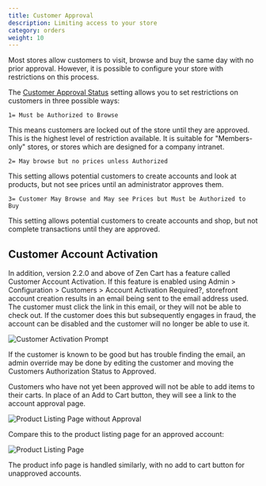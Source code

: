 ```yaml
---
title: Customer Approval 
description: Limiting access to your store
category: orders 
weight: 10
---
```


Most stores allow customers to visit, browse and buy the same day with no prior approval.  However, it is possible to configure your store with restrictions on this process.

The [Customer Approval Status](/user/admin_pages/configuration/configuration_customerdetails/#customer_approval_status__authorization_pending) setting allows you to set restrictions on customers in three possible ways: 

```
1= Must be Authorized to Browse
```
This means customers are locked out of the store until they are approved. 
This is the highest level of restriction available.  It is suitable for 
"Members-only" stores, or stores which are designed for a company intranet. 

```
2= May browse but no prices unless Authorized
```

This setting allows potential customers to create accounts and look at products,
but not see prices until an administrator approves them.  

```
3= Customer May Browse and May see Prices but Must be Authorized to Buy
```

This setting allows potential customers to create accounts and shop, but not complete transactions until they are approved. 

## Customer Account Activation 
In addition, version 2.2.0 and above of Zen Cart has a feature called Customer Account Activation.  If this feature is enabled using Admin > Configuration > Customers > Account Activation Required?, storefront account creation results in an email being sent to the email address used.  The customer must click the link in this email, or they will not be able to check out.  If the customer does this but subsequently engages in fraud, the account can be disabled and the customer will no longer be able to use it.

![Customer Activation Prompt](/images/activation_prompt.png)

If the customer is known to be good but has trouble finding the email, an admin override may be done by editing the customer and moving the Customers Authorization Status to Approved.

Customers who have not yet been approved will not be able to add items to their carts.  In place of an Add to Cart button, they will see a link to the account approval page. 

![Product Listing Page without Approval](/images/product_listing_not_approved.png) 

Compare this to the product listing page for an approved account: 

![Product Listing Page](/images/product_listing.png)

The product info page is handled similarly, with no add to cart button for unapproved accounts.
